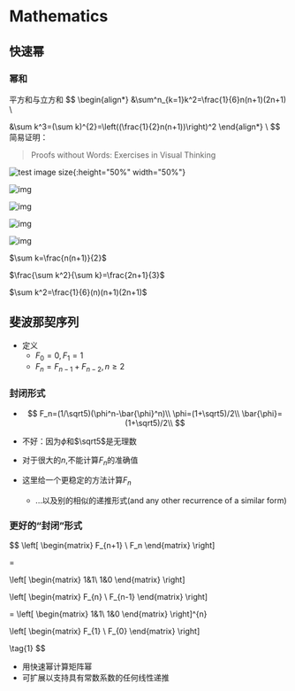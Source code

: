 # Mathematics

## 快速幂

### 幂和

平方和与立方和
$$
\begin{align*}
&\sum^n_{k=1}k^2=\frac{1}{6}n(n+1)(2n+1) \\

&\sum k^3=(\sum k)^{2}=\left((\frac{1}{2}n(n+1))\right)^2
\end{align*} \\
$$
简易证明：

> Proofs without Words: Exercises in Visual Thinking

![test image size](https://github.com/Qasak/all-about-stanford-cs-97si/blob/master/mathematics/sum_of_squares.jpg){:height="50%" width="50%"}

![img](https://github.com/Qasak/all-about-stanford-cs-97si/blob/master/mathematics/proof_sos1.png)

![img](https://github.com/Qasak/all-about-stanford-cs-97si/blob/master/mathematics/proof_sos2.png)

![img](https://github.com/Qasak/all-about-stanford-cs-97si/blob/master/mathematics/proof_sos3.png)

![img](https://github.com/Qasak/all-about-stanford-cs-97si/blob/master/mathematics/proof_sos4.png)

$\sum k=\frac{n(n+1)}{2}$

$\frac{\sum k^2}{\sum k}=\frac{2n+1}{3}$

$\sum k^2=\frac{1}{6}(n)(n+1)(2n+1)$



## 斐波那契序列

+ 定义
  + $F_0=0,F_1=1$
  + $F_n=F_{n-1}+F_{n-2},n\ge2$

### 封闭形式

+ $$
  F_n=(1/\sqrt5)(\phi^n-\bar{\phi}^n)\\ \phi=(1+\sqrt5)/2\\ \bar{\phi}=(1+\sqrt5)/2\\
  $$

  

+ 不好：因为$\phi$和$\sqrt5$是无理数

+ 对于很大的$n$,不能计算$F_n$的准确值

+ 这里给一个更稳定的方法计算$F_n$

  + ...以及别的相似的递推形式(and any other recurrence of a similar form)

### 更好的“封闭”形式

$$
\left[
\begin{matrix}
F_{n+1} \\ F_n
\end{matrix}
\right] 

=

\left[
\begin{matrix}
1&1\\
1&0
\end{matrix}
\right]

\left[
\begin{matrix}
F_{n} \\ F_{n-1}
\end{matrix}
\right] 

=
\left[
\begin{matrix}
1&1\\
1&0
\end{matrix}
\right]^{n}

\left[
\begin{matrix}
F_{1} \\ F_{0}
\end{matrix}
\right] 



\tag{1}
$$

+ 用快速幂计算矩阵幂
+ 可扩展以支持具有常数系数的任何线性递推
